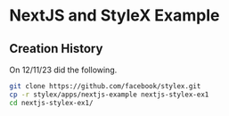 # NextJS and StyleX Example

## Creation History

On 12/11/23 did the following.

```bash
git clone https://github.com/facebook/stylex.git
cp -r stylex/apps/nextjs-example nextjs-stylex-ex1
cd nextjs-stylex-ex1/
```
